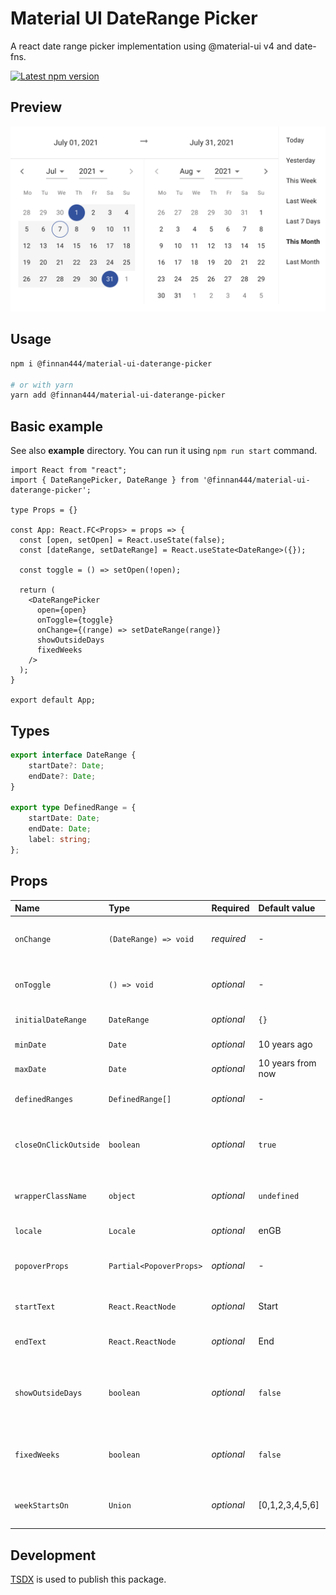 # Material UI DateRange Picker

A react date range picker implementation using @material-ui v4 and date-fns.

<a href='https://www.npmjs.com/package/@finnan444/material-ui-daterange-picker'>
    <img src='https://img.shields.io/npm/v/@finnan444/material-ui-daterange-picker.svg' alt='Latest npm version'>
</a>

## Preview

![Screenshot](/screenshot.png?raw=true "Screenshot")

## Usage

```bash
npm i @finnan444/material-ui-daterange-picker

# or with yarn
yarn add @finnan444/material-ui-daterange-picker
```

## Basic example
See also **example** directory. You can run it using `npm run start` command.

```tsx
import React from "react";
import { DateRangePicker, DateRange } from '@finnan444/material-ui-daterange-picker';

type Props = {}

const App: React.FC<Props> = props => {
  const [open, setOpen] = React.useState(false);
  const [dateRange, setDateRange] = React.useState<DateRange>({});

  const toggle = () => setOpen(!open);

  return (
    <DateRangePicker
      open={open}
      onToggle={toggle}
      onChange={(range) => setDateRange(range)}
      showOutsideDays
      fixedWeeks
    />
  );
}

export default App;
```

## Types
```ts
export interface DateRange {
    startDate?: Date;
    endDate?: Date;
}

export type DefinedRange = {
    startDate: Date;
    endDate: Date;
    label: string;
};
```

## Props

Name | Type | Required | Default value | Description
:--- | :--- | :--- | :--- | :---
`onChange` | `(DateRange) => void` | _required_ | - | Handler function for providing selected date range.
`onToggle` | `() => void` | _optional_ | - | Handler function to show / hide the DateRangePicker.
`initialDateRange` | `DateRange` | _optional_ | `{}` | Initially selected date range.
`minDate` | `Date` | _optional_ | 10 years ago | Min date allowed in range.
`maxDate` | `Date` | _optional_ | 10 years from now | Max date allowed in range.
`definedRanges` | `DefinedRange[]` | _optional_ | - | Custom defined ranges to show in the list.
`closeOnClickOutside` | `boolean` | _optional_ | `true` | Defines if DateRangePicker will be closed when clicking outside of it.
`wrapperClassName` | `object` | _optional_ | `undefined` | Defines additional wrapper style classes.
`locale` | `Locale` | _optional_ | enGB | The locale for date calculation.
`popoverProps` | `Partial<PopoverProps>` | _optional_ | - | PopoverProps applied to main Popover component.
`startText` | `React.ReactNode` | _optional_ | Start | Text for start toolbar placeholder.
`endText` | `React.ReactNode` | _optional_ | End | Text for end toolbar placeholder.
`showOutsideDays` | `boolean` | _optional_ | `false` | Show the outside days. An outside day is a day falling in the next or the previous month.
`fixedWeeks` | `boolean` | _optional_ | `false` | Display six weeks per months, regardless the month’s number of weeks.
`weekStartsOn` | `Union` | _optional_ | [0,1,2,3,4,5,6] | The index of the first day of the week (0 - Sunday).

## Development
[TSDX](https://tsdx.io/) is used to publish this package.